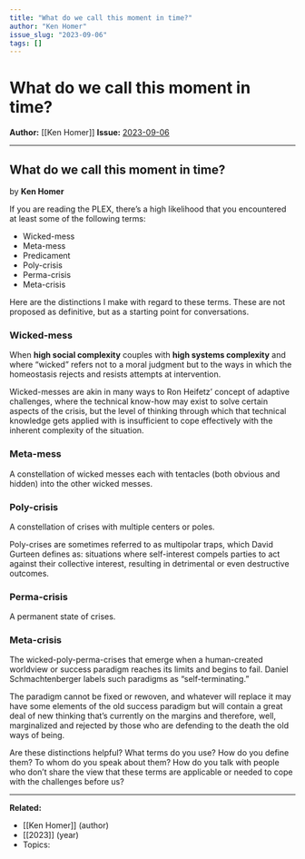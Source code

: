 ```yaml
---
title: "What do we call this moment in time?"
author: "Ken Homer"
issue_slug: "2023-09-06"
tags: []
---
```


# What do we call this moment in time?

**Author:** [[Ken Homer]]
**Issue:** [2023-09-06](https://plex.collectivesensecommons.org/2023-09-06/)

---

## What do we call this moment in time?
by **Ken Homer**

If you are reading the PLEX, there’s a high likelihood that you encountered at least some of the following terms:

- Wicked-mess
- Meta-mess
- Predicament 
- Poly-crisis
- Perma-crisis
- Meta-crisis

Here are the distinctions I make with regard to these terms. These are not proposed as definitive, but as a starting point for conversations.

### Wicked-mess
When **high social complexity** couples with **high systems complexity** and where “wicked” refers not to a moral judgment but to the ways in which the homeostasis rejects and resists attempts at intervention.

Wicked-messes are akin in many ways to Ron Heifetz’ concept of adaptive challenges, where the technical know-how may exist to solve certain aspects of the crisis, but the level of thinking through which that technical knowledge gets applied with is insufficient to cope effectively with the inherent complexity of the situation.

### Meta-mess
A constellation of wicked messes each with tentacles (both obvious and hidden) into the other wicked messes.

### Poly-crisis
A constellation of crises with multiple centers or poles.

Poly-crises are sometimes referred to as multipolar traps, which David Gurteen defines as: situations where self-interest compels parties to act against their collective interest, resulting in detrimental or even destructive outcomes.

### Perma-crisis
A permanent state of crises.

### Meta-crisis
The wicked-poly-perma-crises that emerge when a human-created worldview or success paradigm reaches its limits and begins to fail. Daniel Schmachtenberger labels such paradigms as “self-terminating.”

The paradigm cannot be fixed or rewoven, and whatever will replace it may have some elements of the old success paradigm but will contain a great deal of new thinking that’s currently on the margins and therefore, well, marginalized and rejected by those who are defending to the death the old ways of being.

Are these distinctions helpful? What terms do you use? How do you define them? To whom do you speak about them? How do you talk with people who don’t share the view that these terms are applicable or needed to cope with the challenges before us?

---

**Related:**
- [[Ken Homer]] (author)
- [[2023]] (year)
- Topics: 

